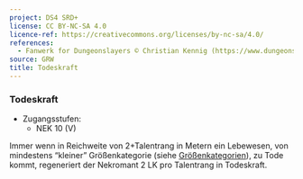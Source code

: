 ```yaml
---
project: DS4 SRD+
license: CC BY-NC-SA 4.0
licence-ref: https://creativecommons.org/licenses/by-nc-sa/4.0/
references: 
  - Fanwerk for Dungeonslayers © Christian Kennig (https://www.dungeonslayers.net/)
source: GRW
title: Todeskraft
---
```


### Todeskraft

- Zugangsstufen:
  - NEK 10 (V)

Immer wenn in Reichweite von 2+Talentrang in Metern ein Lebewesen, von mindestens “kleiner” Größenkategorie (siehe [Größenkategorien](bestiarium.md#grössenkategorien)), zu Tode kommt, regeneriert der Nekromant 2 LK pro Talentrang in Todeskraft.

